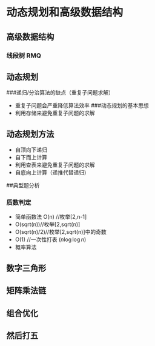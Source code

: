 # 动态规划和高级数据结构


## 高级数据结构
### 线段树 RMQ


## 动态规划
###递归/分治算法的缺点（重复子问题求解）
- 重复子问题会严重降低算法效率
###动态规划的基本思想
- 利用存储来避免重复子问题的求解


## 动态规划方法
- 自顶向下递归
- 自下而上计算
- 利用查表来避免重复子问题的求解
- 自底向上计算（递推代替递归)

##典型题分析
### 质数判定
   - 简单函数法 O(n) //枚举[2,n-1]
   - O(sqrt(n))//枚举[2,sqrt(n)]
   - O(sqrt(n)/2)//枚举[2,sqrt(n)]中的奇数
   - O(1) //一次性打表 $(n\log\log{n})​$
   - 概率算法 
## 数字三角形
## 矩阵乘法链
## 组合优化
## 然后打五
